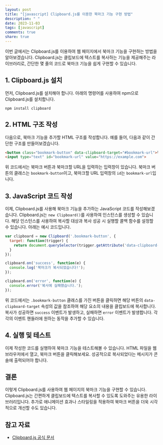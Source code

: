 ```yaml
---
layout: post
title: "[javascript] Clipboard.js를 이용한 북마크 기능 구현 방법"
description: " "
date: 2023-11-03
tags: [javascript]
comments: true
share: true
---
```


이번 글에서는 Clipboard.js를 이용하여 웹 페이지에서 북마크 기능을 구현하는 방법을 알아보겠습니다. Clipboard.js는 클립보드에 텍스트를 복사하는 기능을 제공해주는 라이브러리로, 간단한 몇 줄의 코드로 북마크 기능을 쉽게 구현할 수 있습니다.

## 1. Clipboard.js 설치

먼저, Clipboard.js를 설치해야 합니다. 아래의 명령어를 사용하여 npm으로 Clipboard.js를 설치합니다.

```shell
npm install clipboard
```

## 2. HTML 구조 작성

다음으로, 북마크 기능을 추가할 HTML 구조를 작성합니다. 예를 들어, 다음과 같이 간단한 구조를 만들어보겠습니다.

```html
<button class="bookmark-button" data-clipboard-target="#bookmark-url">북마크하기</button>
<input type="text" id="bookmark-url" value="https://example.com">
```

위 코드에서는 북마크 버튼과 북마크할 URL을 입력하는 입력창이 있습니다. 북마크 버튼의 클래스는 `bookmark-button`이고, 북마크할 URL 입력창의 `id`는 `bookmark-url`입니다.

## 3. JavaScript 코드 작성

이제, Clipboard.js를 사용해 북마크 기능을 추가하는 JavaScript 코드를 작성해보겠습니다. Clipboard.js는 `new Clipboard()`를 사용하여 인스턴스를 생성할 수 있습니다. 해당 인스턴스를 사용하여 복사할 대상과 복사 성공 시 실행할 콜백 함수를 설정할 수 있습니다. 아래는 예시 코드입니다.

```js
var clipboard = new Clipboard('.bookmark-button', {
  target: function(trigger) {
    return document.querySelector(trigger.getAttribute('data-clipboard-target'));
  }
});

clipboard.on('success', function(e) {
  console.log('북마크가 복사되었습니다!');
});

clipboard.on('error', function(e) {
  console.error('복사에 실패했습니다.');
});

```

위 코드에서는 `.bookmark-button` 클래스를 가진 버튼을 클릭하면 해당 버튼의 `data-clipboard-target` 속성의 값을 참조하여 해당 요소의 내용을 클립보드에 복사합니다. 복사가 성공하면 `success` 이벤트가 발생하고, 실패하면 `error` 이벤트가 발생합니다. 각각의 이벤트 핸들러에 원하는 동작을 추가할 수 있습니다.

## 4. 실행 및 테스트

이제 작성한 코드를 실행하여 북마크 기능을 테스트해볼 수 있습니다. HTML 파일을 웹 브라우저에서 열고, 북마크 버튼을 클릭해보세요. 성공적으로 복사되었다는 메시지가 콘솔에 출력되어야 합니다.

## 결론

이렇게 Clipboard.js를 사용하여 웹 페이지의 북마크 기능을 구현할 수 있습니다. Clipboard.js는 간편하게 클립보드에 텍스트를 복사할 수 있도록 도와주는 유용한 라이브러리입니다. 추가로 애니메이션 효과나 스타일링을 적용하여 북마크 버튼을 더욱 시각적으로 개선할 수도 있습니다.

## 참고 자료

- [Clipboard.js 공식 문서](https://clipboardjs.com/)